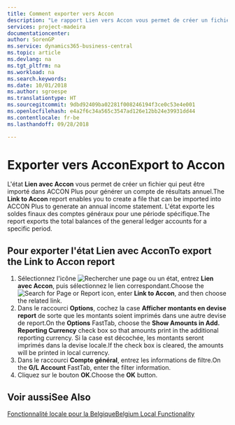 ```yaml
---
title: Comment exporter vers Accon
description: "Le rapport Lien vers Accon vous permet de créer un fichier qui peut être importé dans ACCON Plus pour générer un compte de résultat annuel."
services: project-madeira
documentationcenter: 
author: SorenGP
ms.service: dynamics365-business-central
ms.topic: article
ms.devlang: na
ms.tgt_pltfrm: na
ms.workload: na
ms.search.keywords: 
ms.date: 10/01/2018
ms.author: sgroespe
ms.translationtype: HT
ms.sourcegitcommit: 9dbd92409ba02281f008246194f3ce0c53e4e001
ms.openlocfilehash: e4a2f6c34a565c3547ad126e12bb24e39931dd44
ms.contentlocale: fr-be
ms.lasthandoff: 09/28/2018

---
```

# <a name="export-to-accon"></a><span data-ttu-id="40402-103">Exporter vers Accon</span><span class="sxs-lookup"><span data-stu-id="40402-103">Export to Accon</span></span>
<span data-ttu-id="40402-104">L'état **Lien avec Accon** vous permet de créer un fichier qui peut être importé dans ACCON Plus pour générer un compte de résultats annuel.</span><span class="sxs-lookup"><span data-stu-id="40402-104">The **Link to Accon** report enables you to create a file that can be imported into ACCON Plus to generate an annual income statement.</span></span> <span data-ttu-id="40402-105">L'état exporte les soldes finaux des comptes généraux pour une période spécifique.</span><span class="sxs-lookup"><span data-stu-id="40402-105">The report exports the total balances of the general ledger accounts for a specific period.</span></span>  

## <a name="to-export-the-link-to-accon-report"></a><span data-ttu-id="40402-106">Pour exporter l'état Lien avec Accon</span><span class="sxs-lookup"><span data-stu-id="40402-106">To export the Link to Accon report</span></span>  
1.  <span data-ttu-id="40402-107">Sélectionnez l'icône ![Rechercher une page ou un état](../../media/ui-search/search_small.png "icône Rechercher une page ou un état"), entrez **Lien avec Accon**, puis sélectionnez le lien correspondant.</span><span class="sxs-lookup"><span data-stu-id="40402-107">Choose the ![Search for Page or Report](../../media/ui-search/search_small.png "Search for Page or Report icon") icon, enter **Link to Accon**, and then choose the related link.</span></span>  
2.  <span data-ttu-id="40402-108">Dans le raccourci **Options**, cochez la case **Afficher montants en devise report** de sorte que les montants soient imprimés dans une autre devise de report.</span><span class="sxs-lookup"><span data-stu-id="40402-108">On the **Options** FastTab, choose the **Show Amounts in Add. Reporting Currency** check box so that amounts print in the additional reporting currency.</span></span> <span data-ttu-id="40402-109">Si la case est décochée, les montants seront imprimés dans la devise locale.</span><span class="sxs-lookup"><span data-stu-id="40402-109">If the check box is cleared, the amounts will be printed in local currency.</span></span>  
3.  <span data-ttu-id="40402-110">Dans le raccourci **Compte général**, entrez les informations de filtre.</span><span class="sxs-lookup"><span data-stu-id="40402-110">On the **G/L Account** FastTab, enter the filter information.</span></span>  
4.  <span data-ttu-id="40402-111">Cliquez sur le bouton **OK**.</span><span class="sxs-lookup"><span data-stu-id="40402-111">Choose the **OK** button.</span></span>  

## <a name="see-also"></a><span data-ttu-id="40402-112">Voir aussi</span><span class="sxs-lookup"><span data-stu-id="40402-112">See Also</span></span>  
 [<span data-ttu-id="40402-113">Fonctionnalité locale pour la Belgique</span><span class="sxs-lookup"><span data-stu-id="40402-113">Belgium Local Functionality</span></span>](belgium-local-functionality.md)

